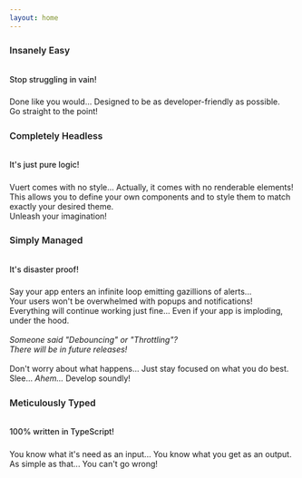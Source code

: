 ```yaml
---
layout: home
---
```


<script lang="ts" setup>
    import VuertHero from "./components/pages/VuertHero.vue";
    import VuertFeatures from "./components/pages/VuertFeatures.vue";
    import VuertFeature from "./components/pages/VuertFeature.vue";
</script>

<VuertHero />
<VuertFeatures :grid="4">
    <VuertFeature icon="🤯">
        <h2 class="title">
            Insanely Easy
        </h2>
        <h4 class="subtitle">
            Stop struggling in vain!
        </h4>
        <p class="details">
            Done like you would... Designed to be as developer-friendly as possible.<br />
            Go straight to the point!
        </p>
    </VuertFeature>
    <VuertFeature icon="🧟">
        <h2 class="title">
            Completely Headless
        </h2>
        <h4 class="subtitle">
            It's just pure logic!
        </h4>
        <p class="details">
            Vuert comes with no style... Actually, it comes with no renderable elements!<br />
            This allows you to define your own components and to style them to match exactly your desired theme.<br />
            Unleash your imagination!
        </p>
    </VuertFeature>
    <VuertFeature icon="🧞">
        <h2 class="title">
            Simply Managed
        </h2>
        <h4 class="subtitle">
            It's disaster proof!
        </h4>
        <p class="details">
            Say your app enters an infinite loop emitting gazillions of alerts...<br />
            Your users won't be overwhelmed with popups and notifications!<br />
            Everything will continue working just fine... Even if your app is imploding, under the hood.<br />
            <br />
            <i>
                Someone said "Debouncing" or "Throttling"?<br />
                There will be in future releases!
            </i><br />
            <br />
            Don't worry about what happens... Just stay focused on what you do best.<br />
            Slee... <i>Ahem...</i> Develop soundly!
        </p>
    </VuertFeature>
    <VuertFeature icon="💎">
        <h2 class="title">
            Meticulously Typed
        </h2>
        <h4 class="subtitle">
            100% written in TypeScript!
        </h4>
        <p class="details">
            You know what it's need as an input... You know what you get as an output.<br />
            As simple as that... You can't go wrong!
        </p>
    </VuertFeature>
</VuertFeatures>

<style lang="scss" scoped>
    .title
    {
        font-size: 16px;
        font-weight: 600;
        line-height: 24px;
    }
    .subtitle
    {
        color: var(--vp-c-text-2);
        font-size: 14px;
        font-weight: 500;
        line-height: 24px;
        padding-top: 8px;
        transition: color 250ms ease;
    }
    .details
    {

    }
</style>
